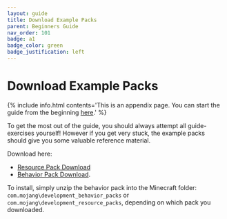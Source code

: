 ```yaml
---
layout: guide
title: Download Example Packs
parent: Beginners Guide
nav_order: 101
badge: a1
badge_color: green
badge_justification: left
---
```


# Download Example Packs

{% include info.html 
    contents='This is an appendix page. You can start the guide from the beginning [here](/guide/).'
%}

To get the most out of the guide, you should always attempt all guide-exercises yourself! However if you get very stuck, the example packs should give you some valuable reference material.

Download here: 
 - <a href="assets/packs/guide_RP.zip?raw=true">Resource Pack Download</a>
 - <a href="zips/guide_BP.zip?raw=true">Behavior Pack Download</a>.

To install, simply unzip the behavior pack into the Minecraft folder: `com.mojang\development_behavior_packs` or `com.mojang\development_resource_packs`, depending on which pack you downloaded.